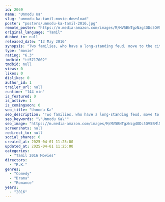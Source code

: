 ```yaml
---
id: 2069
name: "Unnodu Ka"
slug: "unnodu-ka-tamil-movie-download"
poster: "posters/unnodu-ka-tamil-2016.jpg"
remote_poster: "https://m.media-amazon.com/images/M/MV5BNTgzNzg4ODc5OV5BMl5BanBnXkFtZTgwOTkzODUwOTE@._V1_SX300.jpg"
original_language: "Tamil"
dubbed_in: null
released_date: "13 May 2016"
synopsis: "Two families, who have a long-standing feud, move to the city to lead a peaceful life. They wish to get their children Shiva and Abhirami married. But both of them always fight with each other."
type: "movie"
rating: "6.3"
imdbid: "tt5717002"
tmdbid: null
views: 0
likes: 0
dislikes: 0
author_id: 1
trailer_url: null
runtime: "144 min"
is_featured: 0
is_active: 1
is_comingsoon: 0
seo_title: "Unnodu Ka"
seo_description: "Two families, who have a long-standing feud, move to the city to lead a peaceful life. They wish to get their children Shiva and Abhirami married. But both of them always fight with each other."
seo_keywords: "\"Unnodu Ka\""
seo_image: "https://m.media-amazon.com/images/M/MV5BNTgzNzg4ODc5OV5BMl5BanBnXkFtZTgwOTkzODUwOTE@._V1_SX300.jpg"
screenshots: null
redirect_to: null
social_shares: 0
created_at: 2025-04-01 11:25:00
updated_at: 2025-04-01 11:25:00
categories:
  - "Tamil 2016 Movies"
directors:
  - "R.K."
genres:
  - "Comedy"
  - "Drama"
  - "Romance"
years:
  - "2016"
---
```


